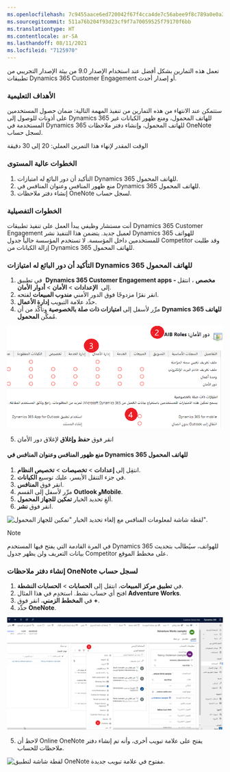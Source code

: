 ```yaml
---
ms.openlocfilehash: 7c9455aace6ed720042f67f4cca4de7c56abee9f8c789a0e0a3b9999e3687b25
ms.sourcegitcommit: 511a76b204f93d23cf9f7a70059525f79170f6bb
ms.translationtype: HT
ms.contentlocale: ar-SA
ms.lasthandoff: 08/11/2021
ms.locfileid: "7125970"
---
```

تعمل هذه التمارين بشكل أفضل عند استخدام الإصدار 9.0 من بيئة الإصدار التجريبي من تطبيقات Dynamics 365 Customer Engagement أو إصدار أحدث.

### <a name="learning-objectives"></a>الأهداف التعليمية

ستتمكن عند الانتهاء من هذه التمارين من تنفيذ المهمة التالية: ضمان حصول المستخدمين على أذونات للوصول إلى Dynamics 365 للهاتف المحمول، ومنع ظهور الكيانات غير المستخدمة في Dynamics 365 للهاتف المحمول، وإنشاء دفتر ملاحظات OneNote لسجل حساب.

الوقت المقدر لإنهاء هذا التمرين العملي: 20 إلى 30 دقيقة

### <a name="high-level-steps"></a>الخطوات عالية المستوى

1. التأكيد أن دور البائع له امتيازات Dynamics 365 للهاتف المحمول.
2. منع ظهور المنافس وعنوان المنافس في Dynamics 365 للهاتف المحمول.
3. إنشاء دفتر ملاحظات OneNote لسجل حساب.

### <a name="detailed-steps"></a>الخطوات التفصيلية

أنت مستشار وظيفي يبدأ العمل على تنفيذ تطبيقات Dynamics 365 Customer Engagement لعميل جديد. يتضمن هذا التنفيذ نشر Dynamics 365 للهواتف للمستخدمين داخل المؤسسة. لا تستخدم المؤسسة حالياً جدول Competitor وقد طلبت إزالة الكيانات من Dynamics 365 للهاتف المحمول.

### <a name="confirm-that-the-salesperson-role-has-dynamics-365-for-mobile-privileges"></a>التأكيد أن دور البائع له امتيازات Dynamics 365 للهاتف المحمول

1. في تطبيق  **Dynamics 365 Customer Engagement apps - مخصص** ، انتقل إلى  **الإعدادات** > **الأمان** > **أدوار الأمان**.
2. انقر نقرًا مزدوجًا فوق الدور الأمني **مندوب المبيعات** لفتحه.
3. حدِّد علامة التبويب **إدارة الأعمال**.
4. مرِّر لأسفل إلى **امتيازات ذات صلة بالخصوصية** وتأكَّد من أن **Dynamics 365 للهاتف المحمول‎** مُمكَّن.

![لقطة شاشة لعلامة التبويب إدارة الأعمال لدور الأمان: البائع مع تمكين Dynamics 365 للهاتف المحمول.](../media/ppm_unit9_1.png)

5. انقر فوق **حفظ وإغلاق** لإغلاق دور الأمان

#### <a name="remove-the-competitor-and-competitor-address-from-appearing-in-dynamics-365-for-mobile"></a>منع ظهور المنافس وعنوان المنافس في Dynamics 365 للهاتف المحمول

1. انتقِل إلى **إعدادات** > **تخصيصات** > **تخصيص النظام**.
2. في جزء التنقل الأيسر، عليك توسيع **الكيانات**.
3. انقر فوق **المنافس**.
4. مرِّر لأسفل إلى القسم **Outlook وMobile**.
5. ألغِ تحديد الخيار **تمكين للجهاز المحمول**.
6. انقر فوق **نشر**.

![لقطة شاشة لمعلومات المنافس مع إلغاء تحديد الخيار "تمكين للجهاز المحمول".](../media/ppm_unit9_2.png)

> [!NOTE]
> في المرة القادمة التي يفتح فيها المستخدم Dynamics 365 للهواتف، سيُطالَب بتحديث بيانات التعريف ولن يظهر جدول Competitor على مخطط الموقع.

### <a name="create-a-onenote-notebook-for-an-account-record"></a>إنشاء دفتر ملاحظات OneNote لسجل حساب

1. في **تطبيق مركز المبيعات**، انتقل إلى **الحسابات** > **الحسابات النشطة**.
2. افتح أي حساب نشط. استخدِم في هذا المثال **Adventure Works**.
3. في **المخطط الزمني**، انقر فوق **+**.
4. حدِّد **OneNote**.

![لقطة شاشة لنافذة الحسابات النشطة مع تحديد OneNote ضمن العلامة + للمخطط الزمني.](../media/ppm_unit9_4.png)

5. لاحظ أن Online OneNote يفتح على علامة تبويب أخرى، وأنه تم إنشاء دفتر ملاحظات للحساب.

![لقطة شاشة لتطبيق OneNote مفتوح في علامة تبويب جديدة.](../media/ppm_unit9_5.png)
